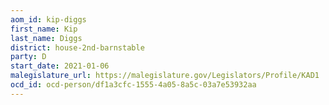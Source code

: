 ```yaml
---
aom_id: kip-diggs
first_name: Kip
last_name: Diggs
district: house-2nd-barnstable
party: D
start_date: 2021-01-06
malegislature_url: https://malegislature.gov/Legislators/Profile/KAD1
ocd_id: ocd-person/df1a3cfc-1555-4a05-8a5c-03a7e53932aa
---
```


